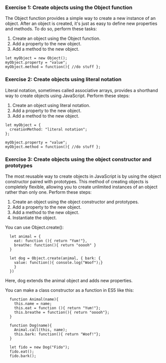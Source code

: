 ### Exercise 1: Create objects using the Object function
The Object function provides a simple way to create a new instance of an object. After an object is created, it's just as easy to define new properties and methods. To do so, perform these tasks:

1. Create an object using the Object function.
2. Add a property to the new object.
3. Add a method to the new object.

```
let myObject = new Object();
myObject.property = "value";
myObject.method = function(){ //do stuff };

```

### Exercise 2: Create objects using literal notation
Literal notation, sometimes called associative arrays, provides a shorthand way to create objects using JavaScript. Perform these steps:

1. Create an object using literal notation.
2. Add a property to the new object.
3. Add a method to the new object.

```
let myObject = {
  creationMethod: "literal notation";
};

myObject.property = "value";
myObject.method = function(){ //do stuff };

```

### Exercise 3: Create objects using the object constructor and prototypes
The most reusable way to create objects in JavaScript is by using the object constructor paired with prototypes. This method of creating objects is completely flexible, allowing you to create unlimited instances of an object rather than only one. Perform these steps:

1. Create an object using the object constructor and prototypes.
2. Add a property to the new object.
3. Add a method to the new object.
4. Instantiate the object.


You can use Object.create():
```
  let animal = {
    eat: function (){ return "Yum!"},
    breathe: function(){ return "ooooh" }
  }

  let dog = Object.create(animal, { bark: {
    value: function(){ console.log("Woof");}
    }
  })

```

Here, dog extends the animal object and adds new properties.

You can make a class constructor as a function in ES5 like this:
```
  function Animal(name){
    this.name = name;
    this.eat = function (){ return "Yum!"};
    this.breathe = function(){ return "ooooh"};
  }

  function Dog(name){
    Animal.call(this, name);
    this.bark: function(){ return "Woof!"};
  }

  let fido = new Dog("Fido");
  fido.eat();
  fido.bark();

```
